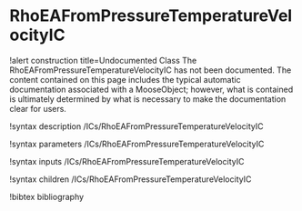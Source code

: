 <!-- MOOSE Documentation Stub: Remove this when content is added. -->

# RhoEAFromPressureTemperatureVelocityIC

!alert construction title=Undocumented Class
The RhoEAFromPressureTemperatureVelocityIC has not been documented. The content contained on this page includes the
typical automatic documentation associated with a MooseObject; however, what is contained is
ultimately determined by what is necessary to make the documentation clear for users.

!syntax description /ICs/RhoEAFromPressureTemperatureVelocityIC

!syntax parameters /ICs/RhoEAFromPressureTemperatureVelocityIC

!syntax inputs /ICs/RhoEAFromPressureTemperatureVelocityIC

!syntax children /ICs/RhoEAFromPressureTemperatureVelocityIC

!bibtex bibliography
